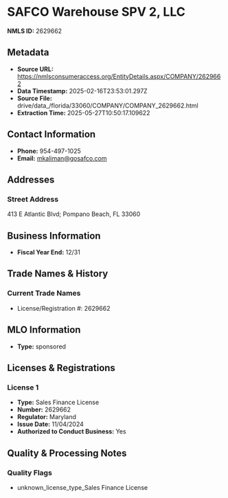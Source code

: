 # SAFCO Warehouse SPV 2, LLC

**NMLS ID:** 2629662

## Metadata
- **Source URL:** https://nmlsconsumeraccess.org/EntityDetails.aspx/COMPANY/2629662
- **Data Timestamp:** 2025-02-16T23:53:01.297Z
- **Source File:** drive/data_/florida/33060/COMPANY/COMPANY_2629662.html
- **Extraction Time:** 2025-05-27T10:50:17.109622

## Contact Information
- **Phone:** 954-497-1025
- **Email:** mkaliman@gosafco.com

## Addresses
### Street Address
413 E Atlantic Blvd; Pompano Beach, FL 33060

## Business Information
- **Fiscal Year End:** 12/31

## Trade Names & History
### Current Trade Names
- License/Registration #: 2629662

## MLO Information
- **Type:** sponsored

## Licenses & Registrations

### License 1
- **Type:** Sales Finance License
- **Number:** 2629662
- **Regulator:** Maryland
- **Issue Date:** 11/04/2024
- **Authorized to Conduct Business:** Yes

## Quality & Processing Notes
### Quality Flags
- unknown_license_type_Sales Finance License
